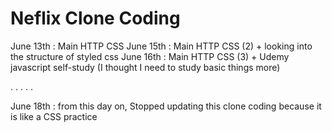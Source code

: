 # Neflix Clone Coding

June 13th : Main HTTP CSS
June 15th : Main HTTP CSS (2) + looking into the structure of styled css
June 16th : Main HTTP CSS (3) + Udemy javascript self-study (I thought I need to study basic things more)

.
.
.
.
.

June 18th : from this day on, Stopped updating this clone coding because it is like a CSS practice
